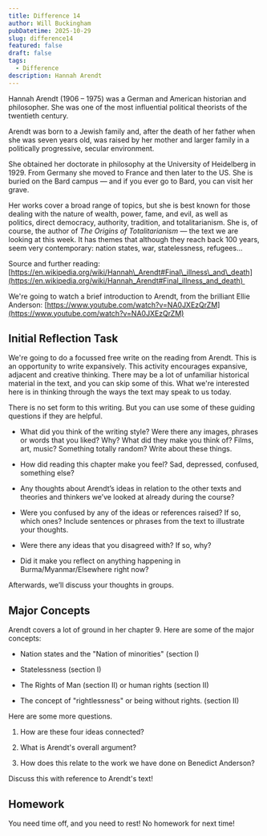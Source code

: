 ```yaml
---
title: Difference 14
author: Will Buckingham
pubDatetime: 2025-10-29
slug: difference14
featured: false
draft: false
tags:
  - Difference
description: Hannah Arendt
---
```

Hannah Arendt (1906 – 1975) was a German and American historian and philosopher. She was one of the most influential political theorists of the twentieth century.

Arendt was born to a Jewish family and, after the death of her father when she was seven years old, was raised by her mother and larger family in a politically progressive, secular environment. 

She obtained her doctorate in philosophy at the University of Heidelberg in 1929. From Germany she moved to France and then later to the US. She is buried on the Bard campus — and if you ever go to Bard, you can visit her grave.

Her works cover a broad range of topics, but she is best known for those dealing with the nature of wealth, power, fame, and evil, as well as politics, direct democracy, authority, tradition, and totalitarianism. She is, of course, the author of _The Origins of Totalitarianism_ — the text we are looking at this week. It has themes that although they reach back 100 years, seem very contemporary: nation states, war, statelessness, refugees…

Source and further reading: [https://en.wikipedia.org/wiki/Hannah\_Arendt#Final\_illness\_and\_death](https://en.wikipedia.org/wiki/Hannah_Arendt#Final_illness_and_death) 

We're going to watch a brief introduction to Arendt, from the brilliant Ellie Anderson: [https://www.youtube.com/watch?v=NA0JXEzQrZM](https://www.youtube.com/watch?v=NA0JXEzQrZM)

## Initial Reflection Task

We're going to do a focussed free write on the reading from Arendt. This is an opportunity to write expansively. This activity encourages expansive, adjacent and creative thinking. There may be a lot of unfamiliar historical material in the text, and you can skip some of this. What we're interested here is in thinking through the ways the text may speak to us today.

There is no set form to this writing. But you can use some of these guiding questions if they are helpful.

*   What did you think of the writing style? Were there any images, phrases or words that you liked? Why? What did they make you think of? Films, art, music? Something totally random? Write about these things.
    
*   How did reading this chapter make you feel? Sad, depressed, confused, something else? 
    
*   Any thoughts about Arendt’s ideas in relation to the other texts and theories and thinkers we’ve looked at already during the course?
    
*   Were you confused by any of the ideas or references raised? If so, which ones? Include sentences or phrases from the text to illustrate your thoughts.
    
*   Were there any ideas that you disagreed with? If so, why?
    
*   Did it make you reflect on anything happening in Burma/Myanmar/Elsewhere right now?
    

Afterwards, we’ll discuss your thoughts in groups. 

## Major Concepts

Arendt covers a lot of ground in her chapter 9. Here are some of the major concepts:

*   Nation states and the "Nation of minorities" (section I)
    
*   Statelessness (section I)
    
*   The Rights of Man (section II) or human rights (section II)
    
*   The concept of "rightlessness" or being without rights. (section II)
    

Here are some more questions.

1.  How are these four ideas connected?
    
2.  What is Arendt's overall argument?
    
3.  How does this relate to the work we have done on Benedict Anderson?
    

Discuss this with reference to Arendt's text!

## Homework

You need time off, and you need to rest! No homework for next time!